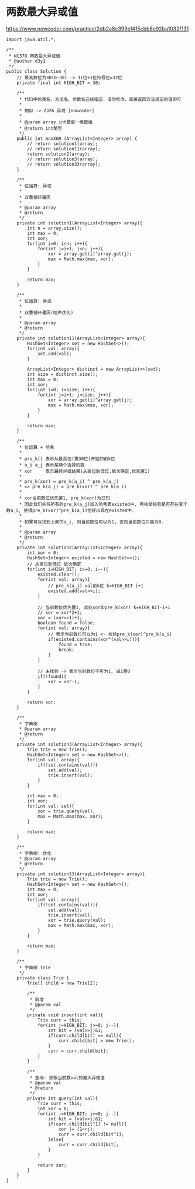 # 两数最大异或值
https://www.nowcoder.com/practice/2db2a8c399ef415cbb8e92ba1032f131

    import java.util.*;
    
    /**
     * NC378 两数最大异或值
     * @author d3y1
     */
    public class Solution {
        // 最高数位为30(0-30) -> 31位+1位符号位=32位
        private final int HIGH_BIT = 30;
    
        /**
         * 代码中的类名、方法名、参数名已经指定，请勿修改，直接返回方法规定的值即可
         *
         * 相似 -> ZJ26 异或 [nowcoder]
         *
         * @param array int整型一维数组
         * @return int整型
         */
        public int maxXOR (ArrayList<Integer> array) {
            // return solution1(array);
            // return solution11(array);
            return solution2(array);
            // return solution3(array);
            // return solution33(array);
        }
    
        /**
         * 位运算: 异或
         *
         * 双重循环遍历
         *
         * @param array
         * @return
         */
        private int solution1(ArrayList<Integer> array){
            int n = array.size();
            int max = 0;
            int xor;
            for(int i=0; i<n; i++){
                for(int j=i+1; j<n; j++){
                    xor = array.get(i)^array.get(j);
                    max = Math.max(max, xor);
                }
            }
    
            return max;
        }
    
        /**
         * 位运算: 异或
         *
         * 双重循环遍历(哈希优化)
         *
         * @param array
         * @return
         */
        private int solution11(ArrayList<Integer> array){
            HashSet<Integer> set = new HashSet<>();
            for(int val: array){
                set.add(val);
            }
    
            ArrayList<Integer> distinct = new ArrayList<>(set);
            int size = distinct.size();
            int max = 0;
            int xor;
            for(int i=0; i<size; i++){
                for(int j=i+1; j<size; j++){
                    xor = array.get(i)^array.get(j);
                    max = Math.max(max, xor);
                }
            }
    
            return max;
        }
    
        /**
         * 位运算 + 哈希
         *
         * pre_k() 表示从最高位(第30位)开始的前k位
         * a_i a_j 表示某两个选择的数
         * xor     表示最终异或结果(从高位到低位,依次确定,优先置1)
         * 
         * pre_k(xor) = pre_k(a_i) ^ pre_k(a_j)
         * => pre_k(a_j) = pre_k(xor) ^ pre_k(a_i)
         *
         * xor当前数位优先置1, pre_k(xor)为已知
         * 因此我们先将所有的pre_k(a_j)加入哈希表existed中, 再枚举校验是否存在某个数a_i, 使得pre_k(xor)^pre_k(a_i)恰好出现在existed中.
         *
         * 如果可以找到上面的a_i, 则当前数位可以为1, 否则当前数位只能为0.
         *
         * @param array
         * @return
         */
        private int solution2(ArrayList<Integer> array){
            int xor = 0;
            HashSet<Integer> existed = new HashSet<>();
            // 从高位到低位 依次确定
            for(int i=HIGH_BIT; i>=0; i--){
                existed.clear();
                for(int val: array){
                    // pre_k(a_j) val前k位 k=HIGH_BIT-i+1
                    existed.add(val>>i);
                }
    
                // 当前数位优先置1, 此处xor即pre_k(xor) k=HIGH_BIT-i+1
                // xor = xor*2+1;
                xor = (xor<<1)+1;
                boolean found = false;
                for(int val: array){
                    // 表示当前数位可以为1 <- 校验pre_k(xor)^pre_k(a_i)
                    if(existed.contains(xor^(val>>i))){
                        found = true;
                        break;
                    }
                }
    
                // 未找到 -> 表示当前数位不可为1, 减1置0
                if(!found){
                    xor = xor-1;
                }
            }
    
            return xor;
        }
    
        /**
         * 字典树
         * @param array
         * @return
         */
        private int solution3(ArrayList<Integer> array){
            Trie trie = new Trie();
            HashSet<Integer> set = new HashSet<>();
            for(int val: array){
                if(!set.contains(val)){
                    set.add(val);
                    trie.insert(val);
                }
            }
    
            int max = 0;
            int xor;
            for(int val: set){
                xor = trie.query(val);
                max = Math.max(max, xor);
            }
    
            return max;
        }
    
        /**
         * 字典树: 优化
         * @param array
         * @return
         */
        private int solution33(ArrayList<Integer> array){
            Trie trie = new Trie();
            HashSet<Integer> set = new HashSet<>();
            int max = 0;
            int xor;
            for(int val: array){
                if(!set.contains(val)){
                    set.add(val);
                    trie.insert(val);
                    xor = trie.query(val);
                    max = Math.max(max, xor);
                }
            }
    
            return max;
        }
    
        /**
         * 字典树 Trie
         */
        private class Trie {
            Trie[] child = new Trie[2];
    
            /**
             * 新增
             * @param val
             */
            private void insert(int val){
                Trie curr = this;
                for(int j=HIGH_BIT; j>=0; j--){
                    int bit = (val>>j)&1;
                    if(curr.child[bit] == null){
                        curr.child[bit] = new Trie();
                    }
                    curr = curr.child[bit];
                }
            }
    
            /**
             * 查询: 获取当前数val的最大异或值
             * @param val
             * @return
             */
            private int query(int val){
                Trie curr = this;
                int xor = 0;
                for(int j=HIGH_BIT; j>=0; j--){
                    int bit = (val>>j)&1;
                    if(curr.child[bit^1] != null){
                        xor |= (1<<j);
                        curr = curr.child[bit^1];
                    }else{
                        curr = curr.child[bit];
                    }
                }
    
                return xor;
            }
        }
    }
    

